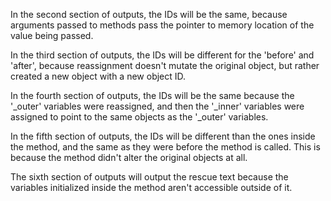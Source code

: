 In the second section of outputs, the IDs will be the same, because arguments
passed to methods pass the pointer to memory location of the value being
passed.  

In the third section of outputs, the IDs will be different for the 'before'
and 'after', because reassignment doesn't mutate the original object, but rather
created a new object with a new object ID.

In the fourth section of outputs, the IDs will be the same because the '_outer'
variables were reassigned, and then the '_inner' variables were assigned to
point to the same objects as the '_outer' variables.

In the fifth section of outputs, the IDs will be different than the ones inside
the method, and the same as they were before the method is called. This is
because the method didn't alter the original objects at all.

The sixth section of outputs will output the rescue text because the variables
initialized inside the method aren't accessible outside of it.